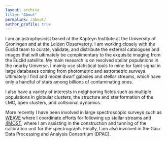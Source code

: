 ```yaml
---
layout: archive
title: "About"
permalink: /about/ 
author_profile: true
---
```



I am an astrophysicist based at the Kapteyn Institute at the University of
Groningen and at the Leiden Observatory. I am working closely with the Euclid
team to curate, validate, and distribute the external catalogues and images
that will ultimately be complimentary to the exquisite imaging from the Euclid
satellite. My main research is on resolved stellar populations in the nearby Universe. I mainly
use statistical tools to mine for faint signal in large databases coming from
photometric and astrometric surveys. Ultimately I find and model dwarf galaxies
and stellar streams, which have only a handful of stars among billions of
contaminating ones.

I also have a variety of interests in neighboring fields such as multiple
populations in globular clusters, the structure and star formation of the LMC,
open clusters, and collisional dynamics. 

More recently I have been involved in large spectroscopic surveys such as
[WEAVE](https://ingconfluence.ing.iac.es:8444/confluence//display/WEAV/The+WEAVE+Project)
where I coordinate efforts for following up stellar streams and
[4MOST](https://www.eso.org/public/teles-instr/paranal-observatory/surveytelescopes/vista/4most/),
where I am assisting in the construction and tunning of the calibration unit
for the spectrograph. Finally, I am also involved in the Gaia Data Processing
and Analysis Consortium (DPAC).
